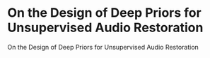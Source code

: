 # On the Design of Deep Priors for Unsupervised Audio Restoration
On the Design of Deep Priors for Unsupervised Audio Restoration
